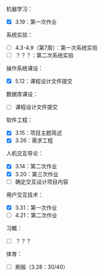 机器学习：
- [x] 3.19：第一次作业

系统实验：
- [ ] 4.3-4.9（第7周）：第一次系统实验
- [ ] ？？？：第二次系统实验

操作系统课设：
- [x] 5.12：课程设计文件提交

数据库课设：
- [ ] 课程设计文件提交

软件工程：
- [x] 3.15：项目主题简述
- [x] 3.26：需求工程

人机交互导论：
- [x] 3.14：第二次作业
- [x] 3.20：第三次作业
- [ ] 确定交互设计项目内容

用户交互技术：
- [x] 3.31：第一次作业
- [ ] 4.21：第二次作业

习概：
- [ ] ？？？

体育：
- [ ] 刷锻（3.28：30/40）

